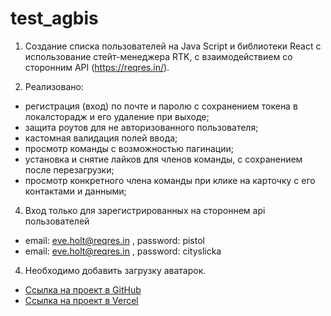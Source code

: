 # test_agbis

1. Создание списка пользователей на Java Script и библиотеки React с использование стейт-менеджера RTK, c взаимодействием со сторонним API (https://reqres.in/).

2. Реализовано:
- регистрация (вход) по почте и паролю с сохранением токена в локалсторадж и его удаление при выходе;
- защита роутов для не авторизованного пользователя;
- кастомная валидация полей ввода;
- просмотр команды с возможностью пагинации;
- установка и снятие лайков для членов команды, c сохранением после перезагрузки;
- просмотр конкретного члена команды при клике на карточку с его контактами и данными;

4. Вход только для зарегистрированных на стороннем api пользователей
- email: eve.holt@reqres.in , password: pistol
- email: eve.holt@reqres.in , password: cityslicka

4. Необходимо добавить загрузку аватарок.

+ [Ссылка на проект в GitHub](https://github.com/alix1982/test_antipoff_group)
+ [Ссылка на проект в Vercel](https://test-antipoff-group.vercel.app/)